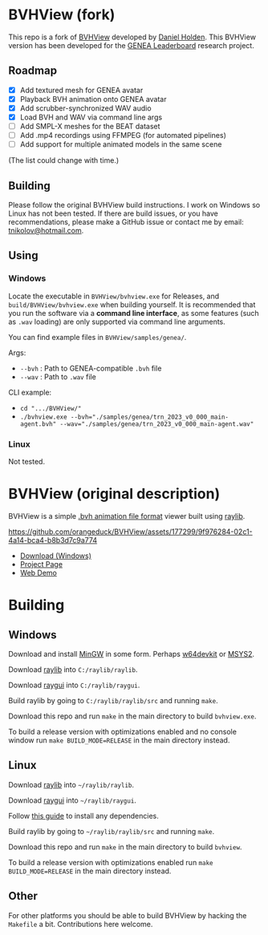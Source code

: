 # BVHView (fork)

This repo is a fork of [BVHView](https://github.com/orangeduck/BVHView) developed by [Daniel Holden](https://theorangeduck.com/). This BVHView version has been developed for the [GENEA Leaderboard](https://genea-workshop.github.io/leaderboard/) research project.

## Roadmap

- [x] Add textured mesh for GENEA avatar
- [X] Playback BVH animation onto GENEA avatar
- [X] Add scrubber-synchronized WAV audio
- [X] Load BVH and WAV via command line args
- [ ] Add SMPL-X meshes for the BEAT dataset
- [ ] Add .mp4 recordings using FFMPEG (for automated pipelines)
- [ ] Add support for multiple animated models in the same scene

(The list could change with time.)

## Building

Please follow the original BVHView build instructions. I work on Windows so Linux has not been tested. If there are build issues, or you have recommendations, please make a GitHub issue or contact me by email: tnikolov@hotmail.com.

## Using

### Windows

Locate the executable in `BVHView/bvhview.exe` for Releases, and `build/BVHView/bvhview.exe` when building yourself. It is recommended that you run the software via a **command line interface**, as some features (such as `.wav` loading) are only supported via command line arguments.

You can find example files in `BVHView/samples/genea/`.

Args:
- `--bvh` : Path to GENEA-compatible `.bvh` file
- `--wav` : Path to `.wav` file

CLI example:
- `cd ".../BVHView/"`
- `./bvhview.exe --bvh="./samples/genea/trn_2023_v0_000_main-agent.bvh" --wav="./samples/genea/trn_2023_v0_000_main-agent.wav"`

### Linux

Not tested.

# BVHView (original description)

BVHView is a simple [.bvh animation file format](https://research.cs.wisc.edu/graphics/Courses/cs-838-1999/Jeff/BVH.html) viewer built using [raylib](https://www.raylib.com/).



https://github.com/orangeduck/BVHView/assets/177299/9f976284-02c1-4a14-bca4-b8b3d7c9a774



* [Download (Windows)](https://theorangeduck.com/media/uploads/BVHView/bvhview.zip)
* [Project Page](https://theorangeduck.com/page/bvhview)
* [Web Demo](https://theorangeduck.com/media/uploads/BVHView/bvhview.html)

# Building

## Windows

Download and install [MinGW](https://www.mingw-w64.org/) in some form. Perhaps [w64devkit](https://www.mingw-w64.org/downloads/#w64devkit) or [MSYS2](https://www.mingw-w64.org/downloads/#msys2).

Download [raylib](https://github.com/raysan5/raylib) into `C:/raylib/raylib`.

Download [raygui](https://github.com/raysan5/raygui) into `C:/raylib/raygui`.

Build raylib by going to `C:/raylib/raylib/src` and running `make`.

Download this repo and run `make` in the main directory to build `bvhview.exe`.

To build a release version with optimizations enabled and no console window run `make BUILD_MODE=RELEASE` in the main directory instead.

## Linux

Download [raylib](https://github.com/raysan5/raylib) into `~/raylib/raylib`.

Download [raygui](https://github.com/raysan5/raygui) into `~/raylib/raygui`.

Follow [this guide](https://github.com/raysan5/raylib/wiki/Working-on-GNU-Linux) to install any dependencies. 

Build raylib by going to `~/raylib/raylib/src` and running `make`.

Download this repo and run `make` in the main directory to build `bvhview`.

To build a release version with optimizations enabled run `make BUILD_MODE=RELEASE` in the main directory instead.

## Other

For other platforms you should be able to build BVHView by hacking the `Makefile` a bit. Contributions here welcome.

